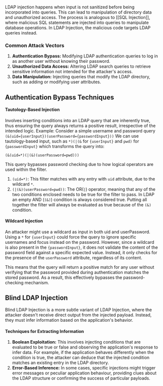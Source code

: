 LDAP injection happens when input is not sanitized before being incorporated into queries. This can lead to manipulation of directory data and unauthorized access.
The process is analogous to [[SQL Injection]], where malicious SQL statements are injected into queries to manipulate database operations. In LDAP Injection, the malicious code targets LDAP queries instead.
### Common Attack Vectors
1. **Authentication Bypass:** Modifying LDAP authentication queries to log in as another user without knowing their password.
2. **Unauthorized Data Access:** Altering LDAP search queries to retrieve sensitive information not intended for the attacker's access.
3. **Data Manipulation:** Injecting queries that modify the LDAP directory, such as adding or modifying user attributes.
## Authentication Bypass Techniques
#### Tautology-Based Injection
Involves inserting conditions into an LDAP query that are inherently true, thus ensuring the query always returns a positive result, irrespective of the intended logic.
Example: Consider a simple username and password query
`(&(uid={userInput})(userPassword={passwordInput}))`
We can use tautology-based input, such as `*)(|(&` for `{userInput}` and `pwd)` for `{passwordInput}` which transforms the query into:

`(&(uid=*)(|(&)(userPassword=pwd)))`

This query bypasses password checking due to how logical operators are used within the filter.
1. `(uid=*)`: This filter matches with any entry with `uid` attribute, due to the wildcard `*`.
2. `(|(&)(userPassword=pwd))`: The OR(`|`) operator, meaning that any of the two conditions enclosed needs to be true for the filter to pass. In LDAP an empty AND (`(&)`) condition is always considered true.
Putting all together the filter will always be evaluated as true because of the `(&)` condition.
#### Wildcard Injection
An attacker might use a wildcard as input in both uid and userPassword. Using a `*` for `{userInput}` could force the query to ignore specific usernames and focus instead on the password. However, since a wildcard is also present in the `{passwordInput}`, it does not validate the content of the password field against a specific expected value. Instead, it only checks for the presence of the `userPassword` attribute, regardless of its content.

This means that the query will return a positive match for any user without verifying that the password provided during authentication matches the stored password. As a result, this effectively bypasses the password-checking mechanism.

## Blind LDAP Injection
Blind LDAP Injection is a more subtle variant of LDAP Injection, where the attacker doesn't receive direct output from the injected payload. Instead, they must infer information based on the application's behavior.
#### Techniques for Extracting Information
1. **Boolean Exploitation:** This involves injecting conditions that are evaluated to be true or false and observing the application's response to infer data. For example, if the application behaves differently when the condition is true, the attacker can deduce that the injected condition matches an existing entry in the LDAP directory.
2. **Error-Based Inference:** In some cases, specific injections might trigger error messages or peculiar application behaviour, providing clues about the LDAP structure or confirming the success of particular payloads.